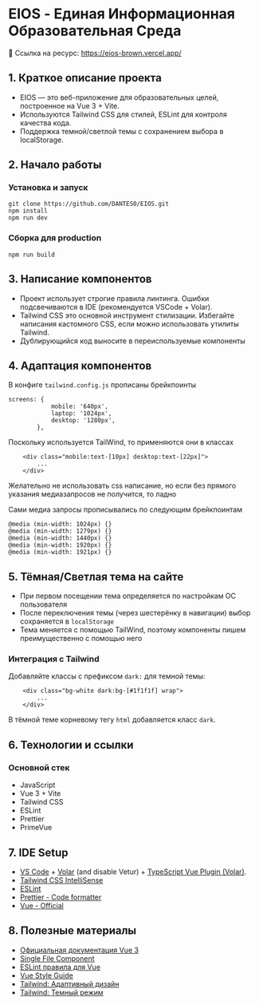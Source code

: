 # EIOS - Единая Информационная Образовательная Среда

🔗 Ссылка на ресурс: https://eios-brown.vercel.app/

## 1. Краткое описание проекта

- EIOS — это веб-приложение для образовательных целей, построенное на Vue 3 + Vite.
- Используются Tailwind CSS для стилей, ESLint для контроля качества кода.
- Поддержка темной/светлой темы с сохранением выбора в localStorage.

## 2. Начало работы

### Установка и запуск

```
git clone https://github.com/DANTES0/EIOS.git
npm install
npm run dev
```

### Сборка для production

```
npm run build
```

## 3. Написание компонентов

- Проект использует строгие правила линтинга. Ошибки подсвечиваются в IDE (рекомендуется VSCode + Volar).
- Tailwind CSS это основной инструмент стилизации. Избегайте написания кастомного CSS, если можно использовать утилиты Tailwind.
- Дублирующийся код выносите в переиспользуемые компоненты

## 4. Адаптация компонентов

В конфиге `tailwind.config.js` прописаны брейкпоинты

```
screens: {
            mobile: '640px',
            laptop: '1024px',
            desktop: '1280px',
        },
```

Поскольку используется TailWind, то применяются они в классах

```
    <div class="mobile:text-[10px] desktop:text-[22px]">
        ...
    </div>
```

Желательно не использовать css написание, но если без прямого указания медиазапросов не получится, то ладно

Сами медиа запросы прописывались по следующим брейкпоинтам

```
@media (min-width: 1024px) {}
@media (min-width: 1279px) {}
@media (min-width: 1440px) {}
@media (min-width: 1920px) {}
@media (min-width: 1921px) {}
```

## 5. Тёмная/Светлая тема на сайте

- При первом посещении тема определяется по настройкам ОС пользователя
- После переключения темы (через шестерёнку в навигации) выбор сохраняется в `localStorage`
- Тема меняется с помощью TailWind, поэтому компоненты пишем преимущественно с помощью него

### Интеграция с Tailwind

Добавляйте классы с префиксом `dark:` для темной темы:

```
    <div class="bg-white dark:bg-[#1f1f1f] wrap">
        ...
    </div>
```

В тёмной теме корневому тегу `html` добавляется класс `dark`.

## 6. Технологии и ссылки

### Основной стек

- JavaScript
- Vue 3 + Vite
- Tailwind CSS
- ESLint
- Prettier
- PrimeVue

## 7. IDE Setup

- [VS Code](https://code.visualstudio.com/) + [Volar](https://marketplace.visualstudio.com/items?itemName=Vue.volar) (and disable Vetur) + [TypeScript Vue Plugin (Volar)](https://marketplace.visualstudio.com/items?itemName=Vue.vscode-typescript-vue-plugin).
- [Tailwind CSS IntelliSense](https://marketplace.visualstudio.com/items/?itemName=bradlc.vscode-tailwindcss)
- [ESLint](https://marketplace.visualstudio.com/items/?itemName=dbaeumer.vscode-eslint)
- [Prettier - Code formatter](https://marketplace.visualstudio.com/items/?itemName=esbenp.prettier-vscode)
- [Vue - Official](https://marketplace.visualstudio.com/items/?itemName=Vue.volar)

## 8. Полезные материалы

- [Официальная документация Vue 3](https://vuejs.org/)
- [Single File Component](https://v3.vuejs.org/api/sfc-script-setup.html#sfc-script-setup)
- [ESLint правила для Vue](https://eslint.vuejs.org/rules/)
- [Vue Style Guide](https://v3.ru.vuejs.org/ru/style-guide/)
- [Tailwind: Адаптивный дизайн](https://tailwindcss.ru/docs/responsive-design/)
- [Tailwind: Темный режим](https://tailwindcss.ru/docs/dark-mode/)

